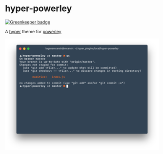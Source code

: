 # hyper-powerley

[![Greenkeeper badge](https://badges.greenkeeper.io/mcansh/hyper-powerley.svg)](https://greenkeeper.io/)

A [hyper](https://hyper.is/) theme for [powerley](http://powerley.com)

<img width="600" src="./example.png">
